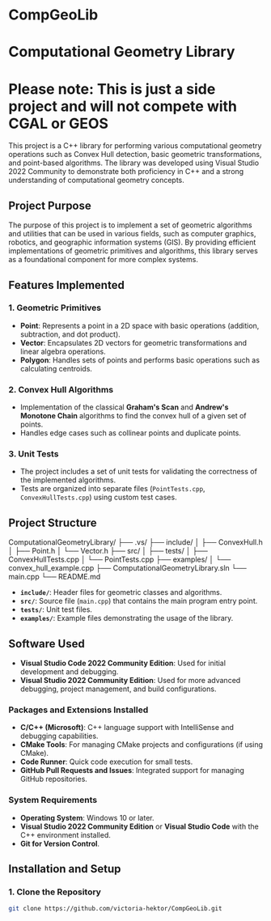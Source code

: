 # CompGeoLib
# Computational Geometry Library
# Please note: This is just a side project and will not compete with CGAL or GEOS

This project is a C++ library for performing various computational geometry operations such as Convex Hull detection, basic geometric transformations, and point-based algorithms. The library was developed using Visual Studio 2022 Community to demonstrate both proficiency in C++ and a strong understanding of computational geometry concepts.

## **Project Purpose**
The purpose of this project is to implement a set of geometric algorithms and utilities that can be used in various fields, such as computer graphics, robotics, and geographic information systems (GIS). By providing efficient implementations of geometric primitives and algorithms, this library serves as a foundational component for more complex systems.

## **Features Implemented**
### 1. **Geometric Primitives**
- **Point**: Represents a point in a 2D space with basic operations (addition, subtraction, and dot product).
- **Vector**: Encapsulates 2D vectors for geometric transformations and linear algebra operations.
- **Polygon**: Handles sets of points and performs basic operations such as calculating centroids.

### 2. **Convex Hull Algorithms**
- Implementation of the classical **Graham's Scan** and **Andrew's Monotone Chain** algorithms to find the convex hull of a given set of points.
- Handles edge cases such as collinear points and duplicate points.

### 3. **Unit Tests**
- The project includes a set of unit tests for validating the correctness of the implemented algorithms.
- Tests are organized into separate files (`PointTests.cpp`, `ConvexHullTests.cpp`) using custom test cases.

## **Project Structure**
ComputationalGeometryLibrary/ ├── .vs/ 
  ├── include/ │ ├── ConvexHull.h │ ├── Point.h │ └── Vector.h 
  ├── src/ │ 
  ├── tests/ │ ├── ConvexHullTests.cpp │ └── PointTests.cpp 
  ├── examples/ │ └── convex_hull_example.cpp ├── ComputationalGeometryLibrary.sln 
└── main.cpp 
└── README.md


- **`include/`**: Header files for geometric classes and algorithms.
- **`src/`**: Source file (`main.cpp`) that contains the main program entry point.
- **`tests/`**: Unit test files.
- **`examples/`**: Example files demonstrating the usage of the library.

## **Software Used**
- **Visual Studio Code 2022 Community Edition**: Used for initial development and debugging.
- **Visual Studio 2022 Community Edition**: Used for more advanced debugging, project management, and build configurations.

### **Packages and Extensions Installed**
- **C/C++ (Microsoft)**: C++ language support with IntelliSense and debugging capabilities.
- **CMake Tools**: For managing CMake projects and configurations (if using CMake).
- **Code Runner**: Quick code execution for small tests.
- **GitHub Pull Requests and Issues**: Integrated support for managing GitHub repositories.

### **System Requirements**
- **Operating System**: Windows 10 or later.
- **Visual Studio 2022 Community Edition** or **Visual Studio Code** with the C++ environment installed.
- **Git for Version Control**.

## **Installation and Setup**
### **1. Clone the Repository**
```bash
git clone https://github.com/victoria-hektor/CompGeoLib.git


